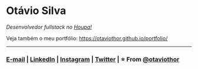 # Otávio Silva

_Desenvolvedor fullstack no [Houpa!](https://www.houpa.app)_


Veja também o meu portfólio: https://otaviothor.github.io/portfolio/

---

### [E-mail](mailto:otaviosilva2632@gmail.com) | [LinkedIn](https://www.linkedin.com/in/otaviosilva02) | [Instagram](https://www.instagram.com/otaviothor_) | [Twitter](https://twitter.com/otaviothor_) | ⭐️ From [@otaviothor](https://github.com/otaviothor)
